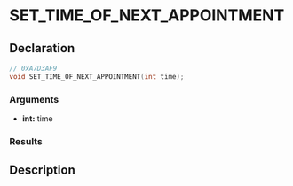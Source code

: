 # SET_TIME_OF_NEXT_APPOINTMENT

## Declaration
```cpp
// 0xA7D3AF9
void SET_TIME_OF_NEXT_APPOINTMENT(int time);
```

### Arguments
- **int:** time

### Results

## Description
